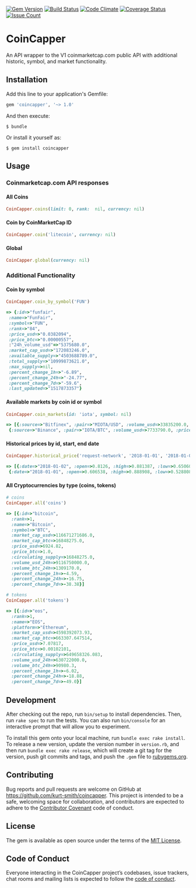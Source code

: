 [![Gem Version](https://badge.fury.io/rb/coincapper.svg)](https://badge.fury.io/rb/coincapper) [![Build Status](https://travis-ci.org/kurt-smith/coincapper.svg?branch=master)](https://travis-ci.org/kurt-smith/coincapper) [![Code Climate](https://codeclimate.com/github/kurt-smith/coincapper/badges/gpa.svg)](https://codeclimate.com/github/kurt-smith/coincapper) [![Coverage Status](https://coveralls.io/repos/github/kurt-smith/coincapper/badge.svg?branch=master)](https://coveralls.io/github/kurt-smith/coincapper?branch=master) [![Issue Count](https://codeclimate.com/github/kurt-smith/coinmarketcap/badges/issue_count.svg)](https://codeclimate.com/github/kurt-smith/coincapper)

# CoinCapper

An API wrapper to the V1 coinmarketcap.com public API with additional historic, symbol, and market functionality.

## Installation

Add this line to your application's Gemfile:

```ruby
gem 'coincapper', '~> 1.0'
```

And then execute:

    $ bundle

Or install it yourself as:

    $ gem install coincapper

## Usage

### Coinmarketcap.com API responses

#### All Coins

```ruby
CoinCapper.coins(limit: 0, rank:  nil, currency: nil)
```

#### Coin by CoinMarketCap ID

```ruby
CoinCapper.coin('litecoin', currency: nil)
```

#### Global

```ruby
CoinCapper.global(currency: nil)
```

### Additional Functionality

#### Coin by symbol

```ruby
CoinCapper.coin_by_symbol('FUN')

=> {:id=>"funfair",
 :name=>"FunFair",
 :symbol=>"FUN",
 :rank=>"84",
 :price_usd=>"0.0382094",
 :price_btc=>"0.00000557",
 :"24h_volume_usd"=>"5375680.0",
 :market_cap_usd=>"172083246.0",
 :available_supply=>"4503688789.0",
 :total_supply=>"10999873621.0",
 :max_supply=>nil,
 :percent_change_1h=>"-6.89",
 :percent_change_24h=>"-24.77",
 :percent_change_7d=>"-59.6",
 :last_updated=>"1517873357"}
```

#### Available markets by coin id or symbol

```ruby
CoinCapper.coin_markets(id: 'iota', symbol: nil)

=> [{:source=>"Bitfinex", :pair=>"MIOTA/USD", :volume_usd=>33835200.0, :price_usd=>1.41, :volume_percentage=>50.21, :last_updated=>"Recently"},
 {:source=>"Binance", :pair=>"IOTA/BTC", :volume_usd=>7733790.0, :price_usd=>1.41, :volume_percentage=>11.48, :last_updated=>"Recently"}]
```

#### Historical prices by id, start, end date

```ruby
CoinCapper.historical_price('request-network', '2018-01-01', '2018-01-02')

=> [{:date=>"2018-01-02", :open=>0.8126, :high=>0.881387, :low=>0.650608, :close=>0.783648, :average=>0.7659975},
 {:date=>"2018-01-01", :open=>0.606538, :high=>0.888908, :low=>0.528808, :close=>0.820232, :average=>0.708858}]
```

#### All Cryptocurrencies by type (coins, tokens)

```ruby
# coins
CoinCapper.all('coins')

=> [{:id=>"bitcoin",
  :rank=>1,
  :name=>"Bitcoin",
  :symbol=>"BTC",
  :market_cap_usd=>116671271686.0,
  :market_cap_btc=>16848275.0,
  :price_usd=>6924.82,
  :price_btc=>1.0,
  :circulating_supply=>16848275.0,
  :volume_usd_24h=>9116750000.0,
  :volume_btc_24h=>1309170.0,
  :percent_change_1h=>-4.59,
  :percent_change_24h=>-16.75,
  :percent_change_7d=>-38.38}]

# tokens
CoinCapper.all('tokens')

=> [{:id=>"eos",
  :rank=>1,
  :name=>"EOS",
  :platform=>"Ethereum",
  :market_cap_usd=>4598392073.93,
  :market_cap_btc=>663307.647514,
  :price_usd=>7.07817,
  :price_btc=>0.00102101,
  :circulating_supply=>649658326.083,
  :volume_usd_24h=>630722000.0,
  :volume_btc_24h=>90980.3,
  :percent_change_1h=>-6.02,
  :percent_change_24h=>-18.88,
  :percent_change_7d=>-49.0}]
```

## Development

After checking out the repo, run `bin/setup` to install dependencies. Then, run `rake spec` to run the tests. You can also run `bin/console` for an interactive prompt that will allow you to experiment.

To install this gem onto your local machine, run `bundle exec rake install`. To release a new version, update the version number in `version.rb`, and then run `bundle exec rake release`, which will create a git tag for the version, push git commits and tags, and push the `.gem` file to [rubygems.org](https://rubygems.org).

## Contributing

Bug reports and pull requests are welcome on GitHub at https://github.com/kurt-smith/coincapper. This project is intended to be a safe, welcoming space for collaboration, and contributors are expected to adhere to the [Contributor Covenant](http://contributor-covenant.org) code of conduct.

## License

The gem is available as open source under the terms of the [MIT License](http://opensource.org/licenses/MIT).

## Code of Conduct

Everyone interacting in the CoinCapper project’s codebases, issue trackers, chat rooms and mailing lists is expected to follow the [code of conduct](https://github.com/kurt-smith/coincapper/blob/master/CODE_OF_CONDUCT.md).
